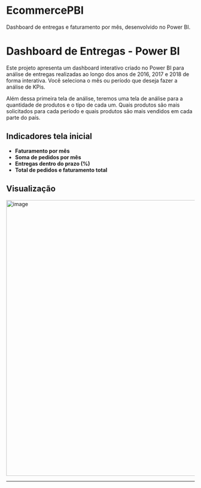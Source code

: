 # EcommercePBI
Dashboard de entregas e faturamento por mês, desenvolvido no Power BI.
# Dashboard de Entregas - Power BI
 Este projeto apresenta um dashboard interativo criado no Power BI para análise de entregas realizadas ao longo dos anos de 2016, 2017 e 2018 de forma interativa.
 Você seleciona o mês ou período que deseja fazer a análise de KPis. 

 Além dessa primeira tela de análise, teremos uma tela de análise para a quantidade de produtos e o tipo de cada um. Quais produtos são mais solicitados para cada período e quais produtos são mais vendidos em cada parte do país. 

## Indicadores tela inicial
- **Faturamento por mês**
- **Soma de pedidos por mês**
- **Entregas dentro do prazo (%)**
- **Total de pedidos e faturamento total**

## Visualização
<img width="1293" height="737" alt="image" src="https://github.com/user-attachments/assets/25d3f35f-84b3-4835-a1d9-bb087921b6d4" />


---

